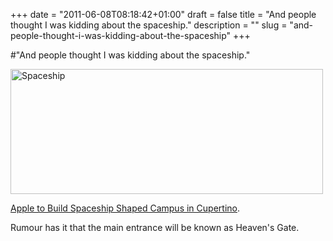 +++
date = "2011-06-08T08:18:42+01:00"
draft = false
title = "And people thought I was kidding about the spaceship."
description = ""
slug = "and-people-thought-i-was-kidding-about-the-spaceship"
+++

#"And people thought I was kidding about the spaceship."


 <div class='p_embed p_image_embed'>
<a href="http://getfile1.posterous.com/getfile/files.posterous.com/conoroneill/5lJSreD71Sy6RNzaHQOx8fVUFkWPfdgjIqtFpNmRx0ARmOQP5MyYsw3tae3b/spaceship.png"><img alt="Spaceship" height="200" src="http://getfile2.posterous.com/getfile/files.posterous.com/conoroneill/MWb5ijsrsm1tnbpzh2bXO7S4y97TUF0bHFsS7HUlUndAixOf59MN8W9dDU55/spaceship.png.scaled.500.jpg" width="500" /></a>
</div>
<p></p><p /><a href="http://techcrunch.com/2011/06/07/steve-jobs-cupertino/">Apple to Build Spaceship Shaped Campus in Cupertino</a>.<p /><div>Rumour has it that the main entrance will be known as Heaven&#39;s Gate.<br /> <p /></div>
 